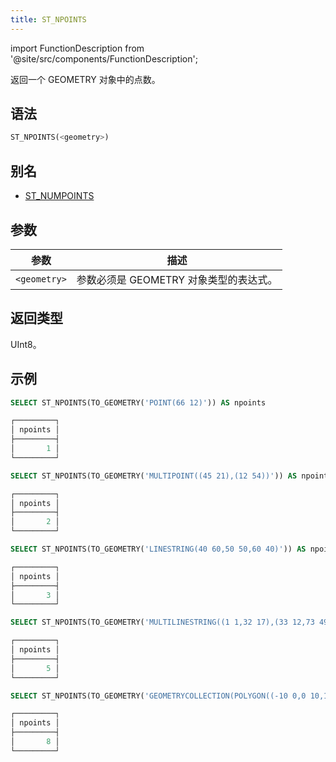 ```yaml
---
title: ST_NPOINTS
---
```

import FunctionDescription from '@site/src/components/FunctionDescription';

<FunctionDescription description="引入或更新: v1.2.566"/>

返回一个 GEOMETRY 对象中的点数。

## 语法

```sql
ST_NPOINTS(<geometry>)
```

## 别名

- [ST_NUMPOINTS](st-numpoints.md)

## 参数

| 参数         | 描述                                                 |
|--------------|-------------------------------------------------------------|
| `<geometry>` | 参数必须是 GEOMETRY 对象类型的表达式。 |

## 返回类型

UInt8。

## 示例

```sql
SELECT ST_NPOINTS(TO_GEOMETRY('POINT(66 12)')) AS npoints

┌─────────┐
│ npoints │
├─────────┤
│       1 │
└─────────┘

SELECT ST_NPOINTS(TO_GEOMETRY('MULTIPOINT((45 21),(12 54))')) AS npoints

┌─────────┐
│ npoints │
├─────────┤
│       2 │
└─────────┘

SELECT ST_NPOINTS(TO_GEOMETRY('LINESTRING(40 60,50 50,60 40)')) AS npoints

┌─────────┐
│ npoints │
├─────────┤
│       3 │
└─────────┘

SELECT ST_NPOINTS(TO_GEOMETRY('MULTILINESTRING((1 1,32 17),(33 12,73 49,87.1 6.1))')) AS npoints

┌─────────┐
│ npoints │
├─────────┤
│       5 │
└─────────┘

SELECT ST_NPOINTS(TO_GEOMETRY('GEOMETRYCOLLECTION(POLYGON((-10 0,0 10,10 0,-10 0)),LINESTRING(40 60,50 50,60 40),POINT(99 11))')) AS npoints

┌─────────┐
│ npoints │
├─────────┤
│       8 │
└─────────┘
```